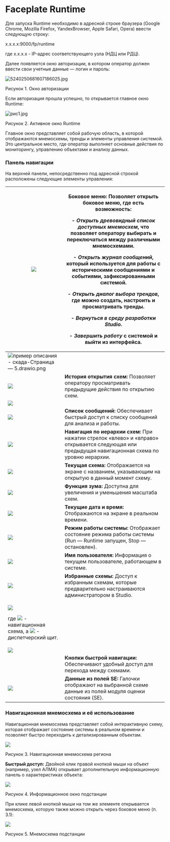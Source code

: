 # Faceplate Runtime

Для запуска Runtime необходимо в адресной строке браузера (Google Chrome, Mozilla Firefox, YandexBrowser, Apple Safari, Opera) ввести следующую строку:

x.x.x.x:9000/fp/runtime

где x.x.x.x - IP-адрес соответствующего узла (НДЦ или РДЦ).

Далее появляется окно авторизации, в котором оператор должен ввести свои учетные данные — логин и пароль:

![5240250681607186025.jpg](Aspose.Words.47647b82-2bfb-4ebb-91cf-ed2703ab4f3b.001.jpeg)

Рисунок 1. Окно авторизации

Если авторизация прошла успешно, то открывается главное окно Runtime:

![рис1.jpg](Aspose.Words.47647b82-2bfb-4ebb-91cf-ed2703ab4f3b.002.jpeg)

Рисунок 2. Активное окно Runtime

Главное окно представляет собой рабочую область, в которой отображаются мнемосхемы, тренды и элементы управления системой. Это центральное место, где оператор выполняет основные действия по мониторингу, управлению объектами и анализу данных.

### <a name="_toc201318912"></a>**Панель навигации**
На верхней панели, непосредственно под адресной строкой расположены следующие элементы управления:

|![](Aspose.Words.47647b82-2bfb-4ebb-91cf-ed2703ab4f3b.003.png)|<p>**Боковое меню:** Позволяет открыть боковое меню, где есть возможность:</p><p>- *Открыть древовидный список доступных мнемосхем*, что позволяет оператору выбирать и переключаться между различными мнемосхемами.</p><p>- *Открыть журнал сообщений*, который используется для работы с историческими сообщениями и событиями, зафиксированными системой.</p><p>- *Открыть диалог выбора трендов*, где можно создать, настроить и просматривать тренды.</p><p>- *Вернуться в среду разработки Studio*.</p><p>- *Завершить работу* с системой и выйти из интерфейса.</p>|
| - | - |
|![пример описания - скада-Страница — 5.drawio.png](Aspose.Words.47647b82-2bfb-4ebb-91cf-ed2703ab4f3b.004.png)||
|![](Aspose.Words.47647b82-2bfb-4ebb-91cf-ed2703ab4f3b.005.png)|**История открытия схем:** Позволяет оператору просматривать предыдущие действия по открытию схем.|
|![](Aspose.Words.47647b82-2bfb-4ebb-91cf-ed2703ab4f3b.006.png)||
|![](Aspose.Words.47647b82-2bfb-4ebb-91cf-ed2703ab4f3b.007.png)|**Список сообщений:** Обеспечивает быстрый доступ к списку сообщений для анализа и работы.|
|![](Aspose.Words.47647b82-2bfb-4ebb-91cf-ed2703ab4f3b.008.png)|**Навигация по иерархии схем:** При нажатии стрелок «влево» и «вправо» открывается следующая или предыдущая навигационная схема по уровню иерархии.|
|![](Aspose.Words.47647b82-2bfb-4ebb-91cf-ed2703ab4f3b.009.jpeg)|**Текущая схема:** Отображается на экране с названием, указывающим на открытую в данный момент схему.|
|![](Aspose.Words.47647b82-2bfb-4ebb-91cf-ed2703ab4f3b.010.png)|**Функция зума:** Доступна для увеличения и уменьшения масштаба схем.|
|![](Aspose.Words.47647b82-2bfb-4ebb-91cf-ed2703ab4f3b.011.png)|**Текущие дата и время:** Отображаются на экране в реальном времени.|
|![](Aspose.Words.47647b82-2bfb-4ebb-91cf-ed2703ab4f3b.012.png)|**Режим работы системы:** Отображает состояние режима работы системы (Run — Runtime запущен, Stop — остановлен).|
|![](Aspose.Words.47647b82-2bfb-4ebb-91cf-ed2703ab4f3b.013.png)|**Имя пользователя:** Информация о текущем пользователе, работающем в системе.|
|![](Aspose.Words.47647b82-2bfb-4ebb-91cf-ed2703ab4f3b.014.png)|**Избранные схемы:** Доступ к избранным схемам, которые предварительно настраиваются администратором в Studio.|
|<p>![](Aspose.Words.47647b82-2bfb-4ebb-91cf-ed2703ab4f3b.015.png)</p><p></p><p>где ![](Aspose.Words.47647b82-2bfb-4ebb-91cf-ed2703ab4f3b.016.png) - навигационная схема, а ![](Aspose.Words.47647b82-2bfb-4ebb-91cf-ed2703ab4f3b.017.png) - диспетчерский щит.</p>||
|![](Aspose.Words.47647b82-2bfb-4ebb-91cf-ed2703ab4f3b.018.png)||
||**Кнопки быстрой навигации:** Обеспечивают удобный доступ для перехода между схемами.|
|![](Aspose.Words.47647b82-2bfb-4ebb-91cf-ed2703ab4f3b.019.png)|**Данные из полей SE:** Галочки отображают на выбранной схеме данные из полей модуля оценки состояния (SE).|

### <a name="_toc201318913"></a>**Навигационная мнемосхема и её использование**
Навигационная мнемосхема представляет собой интерактивную схему, которая отображает состояние системы в реальном времени и позволяет быстро переходить к детализированным объектам.

![](Aspose.Words.47647b82-2bfb-4ebb-91cf-ed2703ab4f3b.020.png)

Рисунок 3. Навигационная мнемосхема региона

**Быстрый доступ:** Двойной клик правой кнопкой мыши на объект (например, узел АЛМА) открывает дополнительную информационную панель о характеристиках объекта:

![](Aspose.Words.47647b82-2bfb-4ebb-91cf-ed2703ab4f3b.021.png)

Рисунок 4. Информационное окно подстанции

При клике левой кнопкой мыши на том же элементе открывается мнемосхема, которую также можно открыть через боковое меню (п. 3.1):

![](Aspose.Words.47647b82-2bfb-4ebb-91cf-ed2703ab4f3b.022.png)

Рисунок 5. Мнемосхема подстанции

